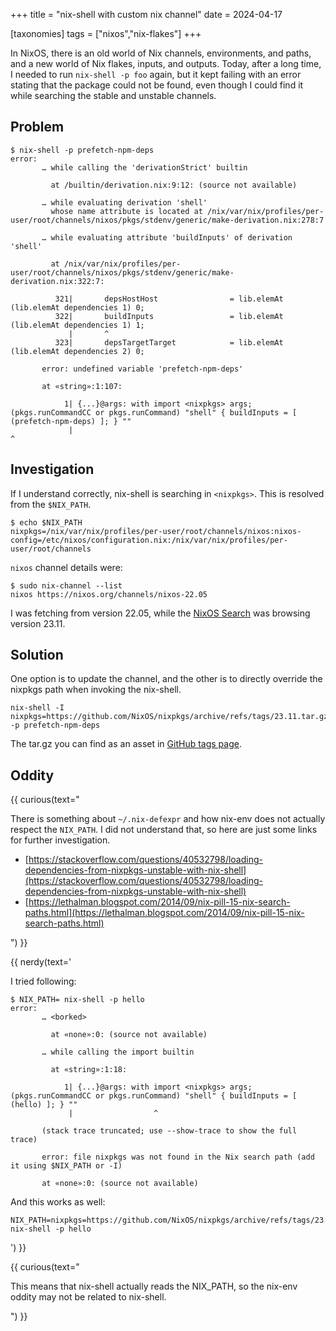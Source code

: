 +++
title = "nix-shell with custom nix channel"
date = 2024-04-17


[taxonomies]
tags = ["nixos","nix-flakes"]
+++

In NixOS, there is an old world of Nix channels, environments, and paths, and a
new world of Nix flakes, inputs, and outputs. Today, after a long time, I needed
to run `nix-shell -p foo` again, but it kept failing with an error stating that
the package could not be found, even though I could find it while searching the
stable and unstable channels.

<!-- more -->

## Problem

```
$ nix-shell -p prefetch-npm-deps
error:
       … while calling the 'derivationStrict' builtin

         at /builtin/derivation.nix:9:12: (source not available)

       … while evaluating derivation 'shell'
         whose name attribute is located at /nix/var/nix/profiles/per-user/root/channels/nixos/pkgs/stdenv/generic/make-derivation.nix:278:7

       … while evaluating attribute 'buildInputs' of derivation 'shell'

         at /nix/var/nix/profiles/per-user/root/channels/nixos/pkgs/stdenv/generic/make-derivation.nix:322:7:

          321|       depsHostHost                = lib.elemAt (lib.elemAt dependencies 1) 0;
          322|       buildInputs                 = lib.elemAt (lib.elemAt dependencies 1) 1;
             |       ^
          323|       depsTargetTarget            = lib.elemAt (lib.elemAt dependencies 2) 0;

       error: undefined variable 'prefetch-npm-deps'

       at «string»:1:107:

            1| {...}@args: with import <nixpkgs> args; (pkgs.runCommandCC or pkgs.runCommand) "shell" { buildInputs = [ (prefetch-npm-deps) ]; } ""
             |                                                                                                           ^
```

## Investigation

If I understand correctly, nix-shell is searching in `<nixpkgs>`. This is
resolved from the `$NIX_PATH`.

```
$ echo $NIX_PATH
nixpkgs=/nix/var/nix/profiles/per-user/root/channels/nixos:nixos-config=/etc/nixos/configuration.nix:/nix/var/nix/profiles/per-user/root/channels
```

`nixos` channel details were:

```
$ sudo nix-channel --list
nixos https://nixos.org/channels/nixos-22.05
```

I was fetching from version 22.05, while the
[NixOS Search](https://search.nixos.org/packages?channel=23.11&from=0&size=50&sort=relevance&type=packages&query=prefetch-npm-deps)
was browsing version 23.11.

## Solution

One option is to update the channel, and the other is to directly override the
nixpkgs path when invoking the nix-shell.

```
nix-shell -I nixpkgs=https://github.com/NixOS/nixpkgs/archive/refs/tags/23.11.tar.gz -p prefetch-npm-deps
```

The tar.gz you can find as an asset in
[GitHub tags page](https://github.com/NixOS/nixpkgs/tags).

## Oddity

{{ curious(text="

There is something about `~/.nix-defexpr` and how nix-env does not actually
respect the `NIX_PATH`. I did not understand that, so here are just some links
for further investigation.

- [https://stackoverflow.com/questions/40532798/loading-dependencies-from-nixpkgs-unstable-with-nix-shell](https://stackoverflow.com/questions/40532798/loading-dependencies-from-nixpkgs-unstable-with-nix-shell)
- [https://lethalman.blogspot.com/2014/09/nix-pill-15-nix-search-paths.html](https://lethalman.blogspot.com/2014/09/nix-pill-15-nix-search-paths.html)

") }}

{{ nerdy(text='

I tried following:

```
$ NIX_PATH= nix-shell -p hello
error:
       … <borked>

         at «none»:0: (source not available)

       … while calling the import builtin

         at «string»:1:18:

            1| {...}@args: with import <nixpkgs> args; (pkgs.runCommandCC or pkgs.runCommand) "shell" { buildInputs = [ (hello) ]; } ""
             |                  ^

       (stack trace truncated; use --show-trace to show the full trace)

       error: file nixpkgs was not found in the Nix search path (add it using $NIX_PATH or -I)

       at «none»:0: (source not available)
```

And this works as well:

```
NIX_PATH=nixpkgs=https://github.com/NixOS/nixpkgs/archive/refs/tags/23.11.tar.gz nix-shell -p hello
```

') }}

{{ curious(text="

This means that nix-shell actually reads the NIX_PATH, so the nix-env oddity may
not be related to nix-shell.

") }}
